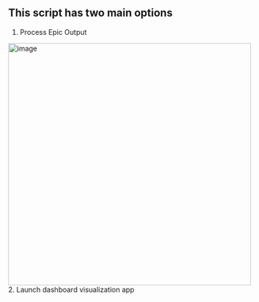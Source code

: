 ## This script has two main options
1. Process Epic Output 
<img width="490" alt="image" src="https://user-images.githubusercontent.com/28236780/152458965-f14150e1-0eb1-4e0a-951f-aa3fce4229d8.png">
2. Launch dashboard visualization app
